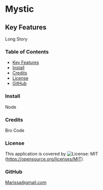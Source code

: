 # Mystic

  ## Key Features
  Long Story
  
  ### Table of Contents
  * [Key Features](#key-features)
  * [Install](#install)
  * [Credits](#credits)
  * [License](#license)
  * [GitHub](#github)
  
  ### Install
  Node

  ### Credits
  Bro Code

  ### License
  This application is covered by ![License: MIT](https://img.shields.io/badge/License-MIT-yellow.svg)(https://opensource.org/licenses/MIT).

  ### GitHub
  [Marissa@gmail.com](https://github.com/Marissa@gmail.com)
  
